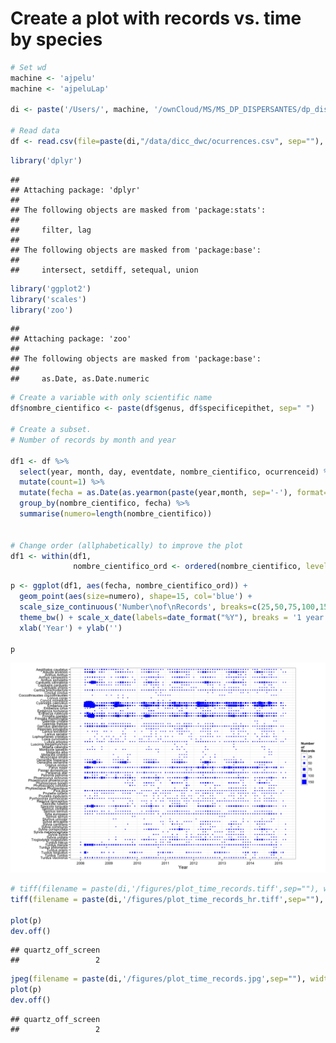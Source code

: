 Create a plot with records vs. time by species
==============================================

``` r
# Set wd 
machine <- 'ajpelu'
machine <- 'ajpeluLap'

di <- paste('/Users/', machine, '/ownCloud/MS/MS_DP_DISPERSANTES/dp_dispersantes', sep='')

# Read data
df <- read.csv(file=paste(di,"/data/dicc_dwc/ocurrences.csv", sep=""), header=TRUE, sep=";")
```

``` r
library('dplyr')
```

    ## 
    ## Attaching package: 'dplyr'
    ## 
    ## The following objects are masked from 'package:stats':
    ## 
    ##     filter, lag
    ## 
    ## The following objects are masked from 'package:base':
    ## 
    ##     intersect, setdiff, setequal, union

``` r
library('ggplot2')
library('scales')
library('zoo')
```

    ## 
    ## Attaching package: 'zoo'
    ## 
    ## The following objects are masked from 'package:base':
    ## 
    ##     as.Date, as.Date.numeric

``` r
# Create a variable with only scientific name
df$nombre_cientifico <- paste(df$genus, df$specificepithet, sep=" ")

# Create a subset. 
# Number of records by month and year 

df1 <- df %>% 
  select(year, month, day, eventdate, nombre_cientifico, ocurrenceid) %>% 
  mutate(count=1) %>% 
  mutate(fecha = as.Date(as.yearmon(paste(year,month, sep='-'), format='%Y-%m'))) %>%
  group_by(nombre_cientifico, fecha) %>% 
  summarise(numero=length(nombre_cientifico))


# Change order (allphabetically) to improve the plot
df1 <- within(df1, 
              nombre_cientifico_ord <- ordered(nombre_cientifico, levels=rev(sort(unique(nombre_cientifico)))))
```

``` r
p <- ggplot(df1, aes(fecha, nombre_cientifico_ord)) + 
  geom_point(aes(size=numero), shape=15, col='blue') + 
  scale_size_continuous('Number\nof\nRecords', breaks=c(25,50,75,100,150))+
  theme_bw() + scale_x_date(labels=date_format("%Y"), breaks = '1 year') +
  xlab('Year') + ylab('')

p 
```

![](plot_time_coverage_files/figure-markdown_github/plot-1.png)

``` r
# tiff(filename = paste(di,'/figures/plot_time_records.tiff',sep=""), width = 1000, height = 1200)
tiff(filename = paste(di,'/figures/plot_time_records_hr.tiff',sep=""), width = 14, height = 12, units = 'in', res = 300)

plot(p)
dev.off()
```

    ## quartz_off_screen 
    ##                 2

``` r
jpeg(filename = paste(di,'/figures/plot_time_records.jpg',sep=""), width = 1400, height = 1200)
plot(p)
dev.off()
```

    ## quartz_off_screen 
    ##                 2

